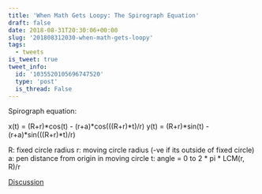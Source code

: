 ```yaml
---
title: 'When Math Gets Loopy: The Spirograph Equation'
draft: false
date: 2018-08-31T20:30:06+00:00
slug: '201808312030-when-math-gets-loopy'
tags:
  - tweets
is_tweet: true
tweet_info:
  id: '1035520105696747520'
  type: 'post'
  is_thread: False
---
```




Spirograph equation:

x(t) = (R+r)*cos(t) - (r+a)*cos(((R+r)*t)/r)
y(t) = (R+r)*sin(t) - (r+a)*sin(((R+r)*t)/r)

R: fixed circle radius
r:  moving circle radius (-ve if its outside of fixed circle)
a: pen distance from origin in moving circle
t: angle = 0 to 2 * pi * LCM(r, R)/r

[Discussion](https://x.com/sytelus/status/1035520105696747520)
